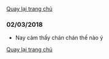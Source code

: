[Quay lại trang chủ](https://phamkhactuy.github.io/tuypk.github.io/index.html)

### 02/03/2018
- Nay cảm thấy chán chán thế nào ý


[Quay lại trang chủ](https://phamkhactuy.github.io/tuypk.github.io/index.html)
